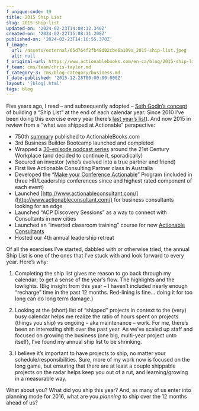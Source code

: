 ```yaml
---
f_unique-code: 19
title: 2015 Ship List
slug: 2015-ship-list
updated-on: '2024-02-23T14:08:32.340Z'
created-on: '2024-02-22T15:08:11.208Z'
published-on: '2024-02-23T14:16:55.370Z'
f_image:
  url: /assets/external/65d764f2fb48d02cbe6a109a_2015-ship-list.jpeg
  alt: null
f_original-url: https://www.actionablebooks.com/en-ca/blog/2015-ship-list/
f_team: cms/team/chris-taylor.md
f_category-3: cms/blog-category/business.md
f_date-published: '2015-12-28T00:00:00.000Z'
layout: '[blog].html'
tags: blog
---
```


Five years ago, I read – and subsequently adopted – [Seth Godin’s concept](http://sethgodin.typepad.com/seths_blog/2010/12/yearinreview.html) of building a “Ship List” at the end of each calendar year. Since 2010 I’ve been doing this exercise every year (here’s [last year’s list](https://www.actionablebooks.com/en-ca/blog/actionable-books-2014-at-a-glance/)). And now 2015 in review from a “what was shipped at Actionable” perspective:

*   750th [summary](https://www.actionablebooks.com/en-ca/summaries/) published to ActionableBooks.com
*   3rd Business Builder Bootcamp launched and completed
*   Wrapped a [30-episode podcast series](https://www.actionablebooks.com/en-ca/podcast/) around the 21st Century Workplace (and decided to continue it, sporadically)
*   Secured an investor (who’s evolved into a true partner and friend)
*   First live Actionable Consulting Partner class in Australia
*   Developed the “[Make your Conference Actionable](https://d3mkywnuoki91n.cloudfront.net/actionablebooks-com-wp-content/uploads/2015/12/Make-Your-Conference-Actionable-program-overview.pdf)” Program (included in three HR/Leadership conferences since and highest rated component of each event)
*   Launched [http://www.actionableconsultant.com/](http://www.actionableconsultant.com/) for business consultants looking for an edge
*   Launched “ACP Discovery Sessions” as a way to connect with Consultants in new cities
*   Launched an “inverted classroom training” course for new [Actionable Consultants](https://actionableconsultant.com/actionable-consultant-program/)
*   Hosted our 4th annual leadership retreat

Of all the exercises I’ve started, dabbled with or otherwise tried, the annual Ship List is one of the ones that I’ve stuck with and look forward to every year. Here’s why:

1.  Completing the ship list gives me reason to go back through my calendar; to get a sense of the year’s flow. The highlights and the lowlights. (Big insight from this year – I haven’t included nearly enough “recharge” time in the past 12 months. Red-lining is fine… doing it for too long can do long term damage.)

2.  Looking at the (short) list of “shipped” projects in context to the (very) busy calendar helps me realize the ratio of hours spent on projects (things you ship) vs ongoing – aka maintenance – work. For me, there’s been an interesting shift over the past year. As we’ve scaled up staff and focused on growing the business (one big, multi-year project unto itself), I’ve found my annual ship list to be shrinking.

3.  I believe it’s important to have projects to ship, no matter your schedule/responsibilities. Sure, more of my work now is focused on the long game, but ensuring that there are at least a couple shippable projects on the radar helps keep you out of a rut, and learning/growing in a measurable way.

What about you? What did you ship this year? And, as many of us enter into planning mode for 2016, what are you _planning_ to ship over the 12 months ahead of us?
